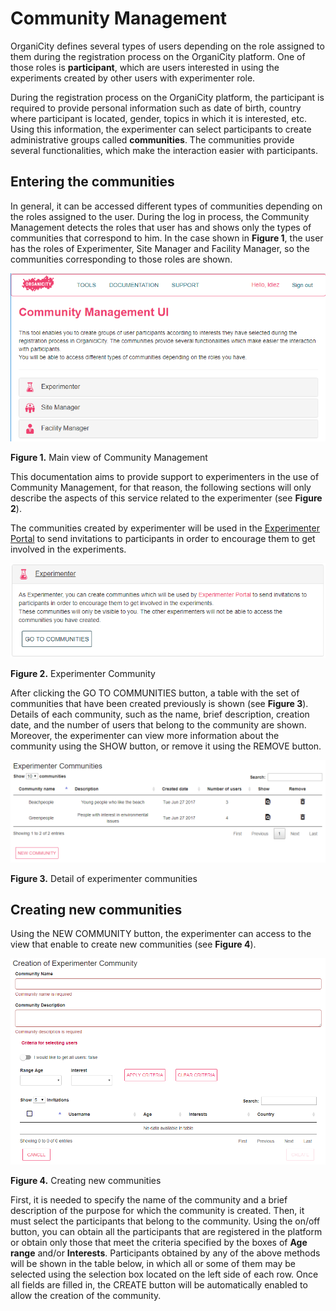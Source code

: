 # Community Management

OrganiCity defines several types of users depending on the role assigned to them during the registration process on the OrganiCity platform. One of those roles is **participant**, which are users interested in using the experiments created by other users with experimenter role.

During the registration process on the OrganiCity platform, the participant is required to provide personal information such as date of birth, country where participant is located, gender, topics in which it is interested, etc. Using this information, the experimenter can select participants to create administrative groups called **communities**. The communities provide several functionalities, which make the interaction easier with participants.

## Entering the communities

In general, it can be accessed different types of communities depending on the roles assigned to the user. During the log in process, the Community Management detects the roles that user has and shows only the types of communities that correspond to him. In the case shown in **Figure 1**, the user has the roles of Experimenter, Site Manager and Facility Manager, so the communities corresponding to those roles are shown.

![Figure_1](images/Figure-1.png)

**Figure 1\.** Main view of Community Management

This documentation aims to provide support to experimenters in the use of Community Management, for that reason, the following sections will only describe the aspects of this service related to the experimenter (see **Figure 2**).

The communities created by experimenter will be used in the <a href="https://experimenters.organicity.eu/" target="_blank">Experimenter Portal</a> to send invitations to participants in order to encourage them to get involved in the experiments.

![Figure_2](images/Figure-2.png)

**Figure 2\.** Experimenter Community

After clicking the GO TO COMMUNITIES button, a table with the set of communities that have been created previously is shown (see **Figure 3**). Details of each community, such as the name, brief description, creation date, and the number of users that belong to the community are shown. Moreover, the experimenter can view more information about the community using the SHOW button, or remove it using the REMOVE button.

![Figure_3](images/Figure-3.png)

**Figure 3\.** Detail of experimenter communities

## Creating new communities

Using the NEW COMMUNITY button, the experimenter can access to the view that enable to create new communities (see **Figure 4**). 

![Figure_4](images/Figure-4.png)

**Figure 4\.** Creating new communities

First, it is needed to specify the name of the community and a brief description of the purpose for which the community is created. Then, it must select the participants that belong to the community. Using the on/off button, you can obtain all the participants that are registered in the platform or obtain only those that meet the criteria specified by the boxes of **Age range** and/or **Interests**. Participants obtained by any of the above methods will be shown in the table below, in which all or some of them may be selected using the selection box located on the left side of each row. Once all fields are filled in, the CREATE button will be automatically enabled to allow the creation of the community.


 
